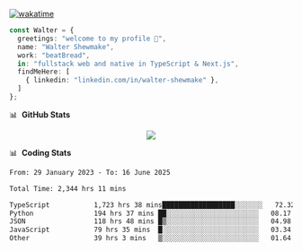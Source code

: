 [![wakatime](https://wakatime.com/badge/user/633611a5-2410-4a66-96ad-ce6a6df384d0.svg)](https://wakatime.com/@633611a5-2410-4a66-96ad-ce6a6df384d0)

```ts
const Walter = {
  greetings: "welcome to my profile 👋",
  name: "Walter Shewmake",
  work: "beatBread",
  in: "fullstack web and native in TypeScript & Next.js",
  findMeHere: [
    { linkedin: "linkedin.com/in/walter-shewmake" },
  ]
};
```

📊 &nbsp;**GitHub Stats**

<p align="center">
<img src="https://streak-stats.demolab.com?user=waltershewmake&theme=monokai&short_numbers=true)](https://git.io/streak-stats" />
</p>

📊 &nbsp;**Coding Stats**

<!--![Wwakatime stats](https://github-readme-stats.vercel.app/api/wakatime?username=waltershewmake&hide_title=true&hide_border=true&langs_count=5&bg_color=00000000&text_color=777)-->


<!--START_SECTION:waka-->

```txt
From: 29 January 2023 - To: 16 June 2025

Total Time: 2,344 hrs 11 mins

TypeScript           1,723 hrs 38 mins██████████████████░░░░░░░   72.32 %
Python               194 hrs 37 mins ██░░░░░░░░░░░░░░░░░░░░░░░   08.17 %
JSON                 118 hrs 48 mins █▒░░░░░░░░░░░░░░░░░░░░░░░   04.98 %
JavaScript           79 hrs 35 mins  █░░░░░░░░░░░░░░░░░░░░░░░░   03.34 %
Other                39 hrs 3 mins   ▒░░░░░░░░░░░░░░░░░░░░░░░░   01.64 %
```

<!--END_SECTION:waka-->
